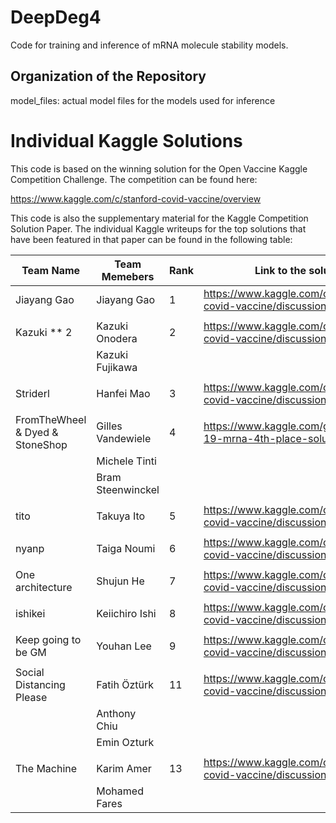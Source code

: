 # DeepDeg4

Code for training and inference of mRNA molecule stability models.

## Organization of the Repository

model_files: actual model files for the models used for inference

# Individual Kaggle Solutions

This code is based on the winning solution for the Open Vaccine Kaggle Competition Challenge. The competition can be found here:

https://www.kaggle.com/c/stanford-covid-vaccine/overview

This code is also the supplementary material for the Kaggle Competition Solution Paper. The individual Kaggle writeups for the top solutions that have been featured in that paper can be found in the following table:


| Team Name                       |  Team Memebers  | Rank  | Link to the solution                                            |
|---------------------------------|-----------------|-------|-----------------------------------------------------------------|
|Jiayang Gao                      | Jiayang Gao     |   1   |https://www.kaggle.com/c/stanford-covid-vaccine/discussion/189620|
|                                 |                 |       |                                                                 |
|Kazuki ** 2                      |Kazuki Onodera   |   2   |https://www.kaggle.com/c/stanford-covid-vaccine/discussion/189709| 
|                                 |Kazuki Fujikawa  |       |                                                                 |
|                                 |                 |       |                                                                 |
|Striderl                         |Hanfei Mao       |   3   |https://www.kaggle.com/c/stanford-covid-vaccine/discussion/189574|
|                                 |                 |       |                                                                 |
|FromTheWheel & Dyed & StoneShop  |Gilles Vandewiele|   4   |https://www.kaggle.com/group16/covid-19-mrna-4th-place-solution  |
|                                 |Michele Tinti    |       |                                                                 |
|                                 |Bram Steenwinckel|       |                                                                 |
|                                 |                 |       |                                                                 |
|tito                             |Takuya Ito       |   5   |https://www.kaggle.com/c/stanford-covid-vaccine/discussion/189691|
|                                 |                 |       |                                                                 |
|nyanp                            |Taiga Noumi      |   6   |https://www.kaggle.com/c/stanford-covid-vaccine/discussion/189241|
|                                 |                 |       |                                                                 |
|One architecture                 |Shujun He        |   7   |https://www.kaggle.com/c/stanford-covid-vaccine/discussion/189564|
|                                 |                 |       |                                                                 |
|ishikei                          |Keiichiro Ishi   |   8   |https://www.kaggle.com/c/stanford-covid-vaccine/discussion/190314|
|                                 |                 |       |                                                                 |
|Keep going to be GM              |Youhan Lee       |   9   |https://www.kaggle.com/c/stanford-covid-vaccine/discussion/189845|
|                                 |                 |       |                                                                 |
|Social Distancing Please         |Fatih Öztürk     |   11  |https://www.kaggle.com/c/stanford-covid-vaccine/discussion/189571|
|                                 |Anthony Chiu     |       |                                                                 |
|                                 |Emin Ozturk      |       |                                                                 |
|                                 |                 |       |                                                                 |
|The Machine                      |Karim Amer       |   13  |https://www.kaggle.com/c/stanford-covid-vaccine/discussion/189585|
|                                 |Mohamed Fares    |       |                                                                 |





